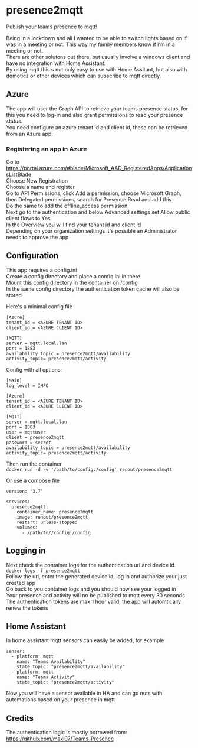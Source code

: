 # presence2mqtt
Publish your teams presence to mqtt!

Being in a lockdown and all I wanted to be able to switch lights based on if was in a meeting or not. This way my family members know if i'm in a meeting or not.  
There are other solutons out there, but usually involve a windows client and have no integration with Home Assistant.  
By using mqtt this s not only easy to use with Home Assitant, but also with domoticz or other devices which can subscribe to mqtt directly.  

## Azure
The app will user the Graph API to retrieve your teams presence status, for this you need to log-in and also grant permissions to read your presence status.  
You need configure an azure tenant id and client id, these can be retrieved from an Azure app. 

### Registering an app in Azure
Go to https://portal.azure.com/#blade/Microsoft_AAD_RegisteredApps/ApplicationsListBlade  
Choose New Registration  
Choose a name and register  
Go to API Permissions, click Add a permission, choose Microsoft Graph, then Delegated permissions, search for Presence.Read and add this.  
Do the same to add the offline_access permission.  
Next go to the authentication and below Advanced settings set Allow public client flows to Yes  
In the Overview you will find your tenant id and client id  
Depending on your organization settings it's possible an Administrator needs to approve the app  

## Configuration
This app requires a config.ini  
Create a config directory and place a config.ini in there  
Mount this config directory in the container on /config  
In the same config directory the authentication token cache will also be stored  

Here's a minimal config file  
```
[Azure]
tenant_id = <AZURE TENANT ID>
client_id = <AZURE CLIENT ID>

[MQTT]
server = mqtt.local.lan
port = 1883
availability_topic = presence2mqtt/availability
activity_topic= presence2mqtt/activity
```

Config with all options:  
```
[Main]
log_level = INFO

[Azure]
tenant_id = <AZURE TENANT ID>
client_id = <AZURE CLIENT ID>

[MQTT]
server = mqtt.local.lan
port = 1883
user = mqttuser
client = presence2mqtt
password = secret
availability_topic = presence2mqtt/availability
activity_topic= presence2mqtt/activity
```

Then run the container  
`docker run -d -v '/path/to/config:/config' renout/presence2mqtt`

Or use a compose file
```
version: '3.7'

services:
  presence2mqtt:
    container_name: presence2mqtt
    image: renout/presence2mqtt
    restart: unless-stopped
    volumes:
      - /path/to//config:/config
```

## Logging in
Next check the container logs for the authentication url and device id.  
`docker logs -f presence2mqtt`  
Follow the url, enter the generated device id, log in and authorize your just created app  
Go back to you container logs and you should now see your logged in  
Your presence and activity will no be published to mqtt every 30 seconds  
The authentication tokens are max 1 hour valid, the app will automtically renew the tokens  

## Home Assistant
In home assistant mqtt sensors can easily be added, for example

```
sensor:
  - platform: mqtt
    name: "Teams Availability"
    state_topic: "presence2mqtt/availability"
  - platform: mqtt
    name: "Teams Activity"
    state_topic: "presence2mqtt/activity"
```

Now you will have a sensor available in HA and can go nuts with automations based on your presence in mqtt  


## Credits
The authentication logic is mostly borrowed from: https://github.com/maxi07/Teams-Presence
